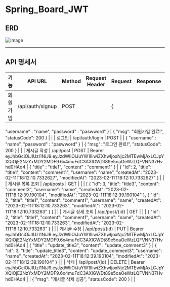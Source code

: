 # Spring_Board_JWT

## ERD

![image](https://user-images.githubusercontent.com/76714304/218249012-2863d597-00e0-482c-ba5a-78dc13e19cb8.png)

-----

## API 명세서

| 기능 | API URL | Method | Request Header | Request | Response | Response Header |
| --- | --- | --- | --- | --- | --- | --- |
| 회원가입 | /api/auth/signup | POST |  | {
"username" : "name",
"password" : "paswword"
} | {
"msg": "회원가입 완료!",
"statusCode": 200
} |  |
| 로그인 | /api/auth/login | POST |  | {
"username" : "name",
"password" : "paswword"
} | {
"msg": "로그인 완료!",
"statusCode": 200
} |  |
| 게시글 작성 | /api/post | POST | Bearer eyJhbGciOiJIUzI1NiJ9.eyJzdWIiOiJuYW1lIiwiZXhwIjoxNjc2MTEwMjAxLCJpYXQiOjE2NzYxMDY2MDF9.6x4muFdC3AXlGWDt89e5oaOeWzLQFVNN37Hvhd0HAd4 | {
"title" : "title1",
"content" : "comment1"
} | {
"id": 2,
"title": "title1",
"content": "comment1",
"username": "name",
"createdAt": "2023-02-11T18:12:10.7332627",
"modifiedAt": "2023-02-11T18:12:10.7332627"
} |  |
| 게시글 목록 조회 | /api/posts | GET |  |  | [
{
"id": 3,
"title": "title3",
"content": "comment3",
"username": "name",
"createdAt": "2023-02-11T18:12:39.190104",
"modifiedAt": "2023-02-11T18:12:39.190104"
},
{
"id": 2,
"title": "title1",
"content": "comment1",
"username": "name",
"createdAt": "2023-02-11T18:12:10.733263",
"modifiedAt": "2023-02-11T18:12:10.733263"
}
] |  |
| 게시글 상세 조회 | /api/post/{id} | GET |  |  | {
"id": 2,
"title": "title1",
"content": "comment1",
"username": "name",
"createdAt": "2023-02-11T18:12:10.733263",
"modifiedAt": "2023-02-11T18:12:10.733263"
} |  |
| 게시글 수정 | /api/post/{id} | PUT | Bearer eyJhbGciOiJIUzI1NiJ9.eyJzdWIiOiJuYW1lIiwiZXhwIjoxNjc2MTEwMjAxLCJpYXQiOjE2NzYxMDY2MDF9.6x4muFdC3AXlGWDt89e5oaOeWzLQFVNN37Hvhd0HAd4 | {
"title" : "update_title3",
"content" : "update_comment3"
} | {
"id": 3,
"title": "update_title3",
"content": "update_comment3",
"username": "name",
"createdAt": "2023-02-11T18:12:39.190104",
"modifiedAt": "2023-02-11T18:12:39.190104"
} |  |
| 삭제 | /api/post/{id} | DELETE | Bearer eyJhbGciOiJIUzI1NiJ9.eyJzdWIiOiJuYW1lIiwiZXhwIjoxNjc2MTEwMjAxLCJpYXQiOjE2NzYxMDY2MDF9.6x4muFdC3AXlGWDt89e5oaOeWzLQFVNN37Hvhd0HAd4 |  | {
"msg": "게시글 삭제 성공",
"statusCode": 200
} |  |
